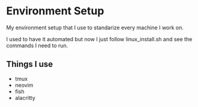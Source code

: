 # Environment Setup

My environment setup that I use to standarize every machine I work on.

I used to have it automated but now I just follow linux_install.sh and see
the commands I need to run.

## Things I use

- tmux
- neovim
- fish
- alacritty
